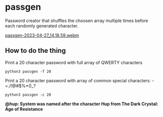 # passgen
Password creator that shuffles the choosen array multiple times before each randomly generated character.

[passgen-2023-04-27_14.18.59.webm](https://user-images.githubusercontent.com/18563995/234960869-7af554c7-1177-41e3-a373-4d60f426a4d6.webm)

## How to do the thing
Print a 20 character password with full array of QWERTY characters

`python3 passgen -f 20`


Print a 20 character password with array of common special characters: -=./!@#$%*()_?

```python3 passgen -c 20```


**@hup: System was named after the character Hup from The Dark Crystal: Age of Resistance**
